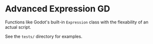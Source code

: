 # Advanced Expression GD
Functions like Godot's built-in `Expression` class with the flexability of an actual script.

See the `tests/` directory for examples.

